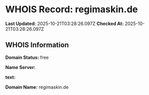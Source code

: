 # WHOIS Record: regimaskin.de

**Last Updated:** 2025-10-21T03:28:26.097Z
**Checked At:** 2025-10-21T03:28:26.097Z

## WHOIS Information

**Domain Status:** free

**Name Server:** 

**text:** 

**Domain Name:** regimaskin.de

